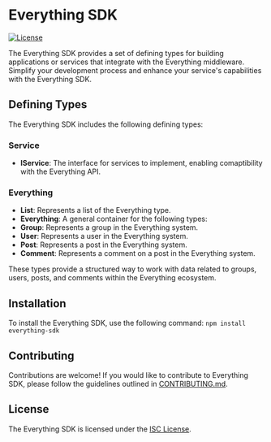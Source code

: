 ﻿# Everything SDK

[![License](https://img.shields.io/badge/license-ISC-blue.svg)](LICENSE.md)

The Everything SDK provides a set of defining types for building applications or services that integrate with the Everything middleware. Simplify your development process and enhance your service's capabilities with the Everything SDK.

## Defining Types

The Everything SDK includes the following defining types:

### Service

- **IService**: The interface for services to implement, enabling comaptibility with the Everything API. 

### Everything

- **List**: Represents a list of the Everything type.
- **Everything**: A general container for the following types:
- **Group**: Represents a group in the Everything system.
- **User**: Represents a user in the Everything system.
- **Post**: Represents a post in the Everything system.
- **Comment**: Represents a comment on a post in the Everything system.

These types provide a structured way to work with data related to groups, users, posts, and comments within the Everything ecosystem.

## Installation

To install the Everything SDK, use the following command: `npm install everything-sdk`

## Contributing

Contributions are welcome! If you would like to contribute to Everything SDK, please follow the guidelines outlined in [CONTRIBUTING.md](CONTRIBUTING.md).

## License

The Everything SDK is licensed under the [ISC License](LICENSE.md).
